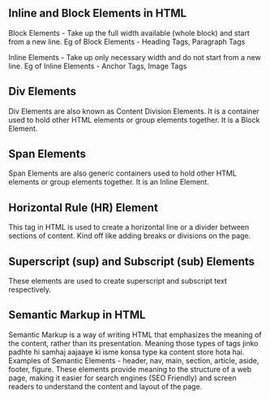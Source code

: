 ## Inline and Block Elements in HTML
Block Elements - Take up the full width available (whole block) and start from a new line.
Eg of Block Elements - Heading Tags, Paragraph Tags

Inline Elements - Take up only necessary width and do not start from a new line.
Eg of Inline Elements - Anchor Tags, Image Tags

## Div Elements
Div Elements are also known as Content Division Elements. It is a container used to hold other HTML elements or group elements together.
It is a Block Element.

## Span Elements
Span Elements are also generic containers used to hold other HTML elements or group elements together.
It is an Inline Element.

## Horizontal Rule (HR) Element
This tag in HTML is used to create a horizontal line or a divider between sections of content. Kind off like adding breaks or divisions on the page.

## Superscript (sup) and Subscript (sub) Elements
These elements are used to create superscript and subscript text respectively.

## Semantic Markup in HTML
Semantic Markup is a way of writing HTML that emphasizes the meaning of the content, rather than its presentation.
Meaning those types of tags jinko padhte hi samhaj aajaaye ki isme konsa type ka content store hota hai.
Examples of Semantic Elements - header, nav, main, section, article, aside, footer, figure.
These elements provide meaning to the structure of a web page, making it easier for search engines (SEO Friendly) and screen readers to understand the content and layout of the page.